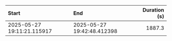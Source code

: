 | Start                      | End                        |   Duration (s) |
|:---------------------------|:---------------------------|---------------:|
| 2025-05-27 19:11:21.115917 | 2025-05-27 19:42:48.412398 |         1887.3 |
